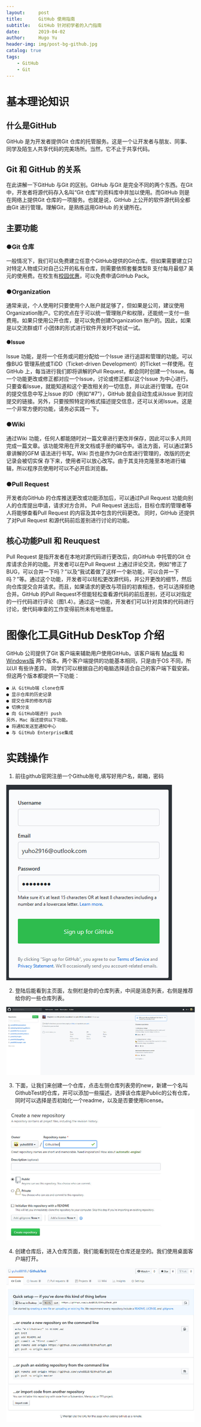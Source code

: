 ```yaml
---
layout:     post
title:      GitHub 使用指南
subtitle:   GitHub 针对初学者的入门指南
date:       2019-04-02
author:     Hugo Yu
header-img: img/post-bg-github.jpg
catalog: true
tags:
    - GitHub
    - Git
---
```

# 基本理论知识

## 什么是GitHub
GitHub 是为开发者提供Git 仓库的托管服务。这是一个让开发者与朋友、同事、同学及陌生人共享代码的完美场所。当然，它不止于共享代码。

## Git 和 GitHub 的关系
在此讲解一下GitHub 与Git  的区别。GitHub 与Git 是完全不同的两个东西。在Git 中，开发者将源代码存入名叫“Git 仓库”的资料库中并加以使用。而GitHub 则是在网络上提供Git 仓库的一项服务。也就是说，GitHub 上公开的软件源代码全都由Git 进行管理。理解Git，是熟练运用GitHub 的关键所在。


## 主要功能

### ●Git 仓库
一般情况下，我们可以免费建立任意个GitHub提供的Git仓库。但如果需要建立只对特定人物或只对自己公开的私有仓库，则需要依照套餐类型B 支付每月最低7 美元的使用费。在校生有[校园优惠](https://education.github.com/)，可以免费申请GitHub Pack。

### ●Organization
通常来说，个人使用时只要使用个人账户就足够了，但如果是公司，建议使用Organization账户。它的优点在于可以统一管理账户和权限，还能统一支付一些费用。如果只使用公开仓库，是可以免费创建Organization 账户的。因此，如果是以交流群或IT 小团体的形式进行软件开发时不妨试一试。

#### ●Issue
Issue 功能，是将一个任务或问题分配给一个Issue 进行追踪和管理的功能。可以像BUG 管理系统或TiDD（Ticket-driven Development）的Ticket 一样使用。在GitHub 上，每当进行我们即将讲解的Pull Request，都会同时创建一个Issue。每一个功能更改或修正都对应一个Issue，讨论或修正都以这个Issue 为中心进行。只要查看Issue，就能知道和这个更改相关的一切信息，并以此进行管理。在Git 的提交信息中写上Issue 的ID（例如“#7”），GitHub 就会自动生成从Issue 到对应提交的链接。另外，只要按照特定的格式描述提交信息，还可以关闭Issue。这是一个非常方便的功能，请务必实践一
下。

### ●Wiki
通过Wiki 功能，任何人都能随时对一篇文章进行更改并保存，因此可以多人共同完成一篇文章。该功能常用在开发文档或手册的编写中。语法方面，可以通过第5 章讲解的GFM 语法进行书写。Wiki 页也是作为Git仓库进行管理的，改版的历史记录会被切实保
存下来，使用者可以放心改写。由于其支持克隆至本地进行编辑，所以程序员使用时可以不必开启浏览器。

### ●Pull Request
开发者向GitHub 的仓库推送更改或功能添加后，可以通过Pull Request 功能向别人的仓库提出申请，请求对方合并。
Pull Request 送出后，目标仓库的管理者等人将能够查看Pull Request 的内容及其中包含的代码更改。
同时，GitHub 还提供了对Pull Request 和源代码前后差别进行讨论的功能。

## 核心功能Pull 和 Reuquest
Pull Request 是指开发者在本地对源代码进行更改后，向GitHub 中托管的Git 仓库请求合并的功能。开发者可以在Pull Request 上通过评论交流，例如“修正了BUG，可以合并一下吗？”以及“我试着做了这样一个新功能，可以合并一下吗？”等。通过这个功能，开发者可以轻松更改源代码，并公开更改的细节，然后向仓库提交合并请求。而且，如果请求的更改与项目的初衷相违，也可以选择拒绝合并。GitHub 的Pull Request不但能轻松查看源代码的前后差别，还可以对指定的一行代码进行评论（图1.4）。通过这一功能，开发者们可以针对具体的代码进行讨论，使代码审查的工作变得前所未有地惬意。


# 图像化工具GitHub DeskTop 介绍
GitHub 公司提供了Git 客户端来辅助用户使用GitHub。该客户端有 [Mac版](https://mac.github.com/) 和 [Windows版](https://windows.github.com/) 两个版本。两个客户端提供的功能基本相同，只是由于OS 不同，所以UI 有些许差异。
同学们可以根据自己的电脑选择适合自己的客户端下载安装。
但这两个版本都提供一下功能：

    ● 从 GitHub端 clone仓库
    ● 显示仓库的历史记录
    ● 提交仓库的修改内容
    ● 切换分支
    ● 向 GitHub端进行 push
    另外，Mac 版还提供以下功能。
    ● 将通知发送至通知中心
    ● 与 GitHub Enterprise集成


# 实践操作

1. 前往github官网注册一个Github账号,填写好用户名，邮箱，密码

![image](../img/post-bg-github-1.jpg)

2. 登陆后能看到主页面，左侧栏是你的仓库列表，中间是消息列表，右侧是推荐给你的一些仓库列表。

![image](../img/post-bg-github-2.jpg)

3. 下面，让我们来创建一个仓库，点击左侧仓库列表旁的new，新建一个名叫GithubTest的仓库，并可以添加一些描述，选择该仓库是Public的公有仓库，同时可以选择是否初始化一个readme，以及是否要使用license。

![image](../img/post-bg-github-3.jpg)

4. 创建仓库后，进入仓库页面，我们能看到现在仓库还是空的。我们使用桌面客户端打开。

![image](../img/post-bg-github-4.jpg)